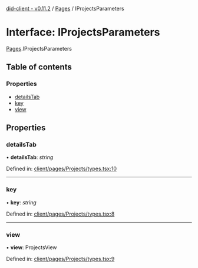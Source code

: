 [did-client - v0.11.2](../README.md) / [Pages](../modules/pages.md) / IProjectsParameters

# Interface: IProjectsParameters

[Pages](../modules/pages.md).IProjectsParameters

## Table of contents

### Properties

- [detailsTab](pages.iprojectsparameters.md#detailstab)
- [key](pages.iprojectsparameters.md#key)
- [view](pages.iprojectsparameters.md#view)

## Properties

### detailsTab

• **detailsTab**: *string*

Defined in: [client/pages/Projects/types.tsx:10](https://github.com/Puzzlepart/did/blob/dev/client/pages/Projects/types.tsx#L10)

___

### key

• **key**: *string*

Defined in: [client/pages/Projects/types.tsx:8](https://github.com/Puzzlepart/did/blob/dev/client/pages/Projects/types.tsx#L8)

___

### view

• **view**: ProjectsView

Defined in: [client/pages/Projects/types.tsx:9](https://github.com/Puzzlepart/did/blob/dev/client/pages/Projects/types.tsx#L9)
